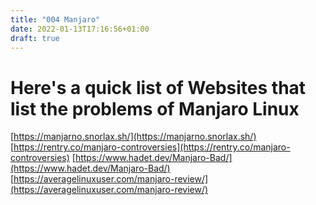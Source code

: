 ```yaml
---
title: "004 Manjaro"
date: 2022-01-13T17:16:56+01:00
draft: true
---
```


# Here's a quick list of Websites that list the problems of Manjaro Linux

[https://manjarno.snorlax.sh/](https://manjarno.snorlax.sh/)
[https://rentry.co/manjaro-controversies](https://rentry.co/manjaro-controversies)
[https://www.hadet.dev/Manjaro-Bad/](https://www.hadet.dev/Manjaro-Bad/)
[https://averagelinuxuser.com/manjaro-review/](https://averagelinuxuser.com/manjaro-review/)
